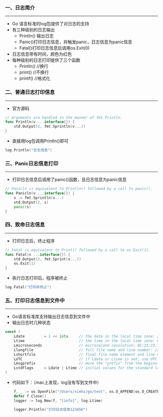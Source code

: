 

### 一、日志简介

***

* Go 语言标准的log包提供了对日志的支持
* 有三种级别的日志输出
  * Println() 输出日志
  * Panic()打印日志信息，并触发panic，日志信息为panic信息
  * Fatal()打印日志信息后调用os.Exit(0)
* 日志信息带有时间，颜色为红色
* 每种级别的日志打印提供了三个函数
  * Println()   //换行
  * print()      //不换行
  * printf()     //格式化

### 二、普通日志打印信息

***

* 官方源码

```go
// Arguments are handled in the manner of fmt.Println.
func Println(v ...interface{}) {
	std.Output(2, fmt.Sprintln(v...))
}
```

* 直接用log包调用Println()即可

```go
log.Println("日志信息")
```

### 三、Panic日志信息打印

***

* 打印日志信息后调用了panic()函数，且日志信息为panic信息

```go
// Panicln is equivalent to Println() followed by a call to panic().
func Panicln(v ...interface{}) {
	s := fmt.Sprintln(v...)
	std.Output(2, s)
	panic(s)
}
```

### 四、致命日志信息

***

* 打印日志后，终止程序

```go
// Fatal is equivalent to Print() followed by a call to os.Exit(1).
func Fatal(v ...interface{}) {
	std.Output(2, fmt.Sprint(v...))
	os.Exit(1)
}
```

* 执行日志打印后，程序被终止

```go
log.Fatal("打印并终止")
```

### 五、打印日志信息到文件中

***

* Go语言标准库支持输出日志信息到文件中
* 输出日志时几种状态

```go
const (
    Ldate         = 1 << iota     // the date in the local time zone: 2009/01/23
    Ltime                         // the time in the local time zone: 01:23:23
    Lmicroseconds                 // microsecond resolution: 01:23:23.123123.  assumes Ltime.
    Llongfile                     // full file name and line number: /a/b/c/d.go:23
    Lshortfile                    // final file name element and line number: d.go:23. overrides Llongfile
    LUTC                          // if Ldate or Ltime is set, use UTC rather than the local time zone
    Lmsgprefix                    // move the "prefix" from the beginning of the line to before the message
    LstdFlags     = Ldate | Ltime // initial values for the standard logger
)
```

* 代码如下：（mac上发现，log没有写到文件中）

```go
	f, _ := os.OpenFile("/Users/xiehz/go/test", os.O_APPEND|os.O_CREATE, 0777)
	defer f.Close()
	logger := log.New(f, "[info]", log.Ltime)

	logger.Println("打印日志信息123456")
```



